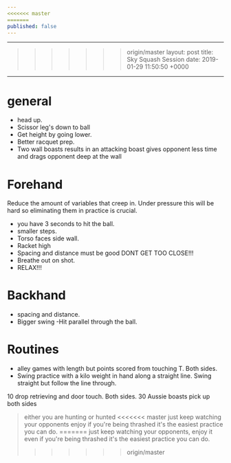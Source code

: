 ```yaml
---
<<<<<<< master
=======
published: false
---
```

---
>>>>>>> origin/master
layout: post
title:  Sky Squash Session
date:   2019-01-29 11:50:50 +0000
---


# general

- head up.
- Scissor leg's down to ball
- Get height by going lower.
- Better racquet prep.
- Two wall boasts results in an attacking boast gives opponent less time and drags opponent deep at the wall

# Forehand 
Reduce the amount of variables that creep in. Under pressure this will be hard so eliminating them in practice is crucial.
- you have 3 seconds to hit the ball.
- smaller steps.
- Torso faces side wall.
- Racket high
- Spacing and distance must be good DONT GET TOO CLOSE!!!
- Breathe out on shot.
- RELAX!!!

# Backhand 
- spacing and distance.
- Bigger swing
-Hit parallel through the ball.

# Routines
-  alley games with length but points scored from touching T. Both sides.
- Swing practice with a kilo weight in hand along a straight line. Swing straight but follow the line through.

10 drop retrieving and door touch. Both sides.
30 Aussie boasts pick up both sides 

>either you are hunting or hunted 
<<<<<<< master
>just keep watching your opponents enjoy if you're being thrashed it's the easiest practice you can do.
=======
>just keep watching your opponents, enjoy it even if you're being thrashed it's the easiest practice you can do.
>>>>>>> origin/master

